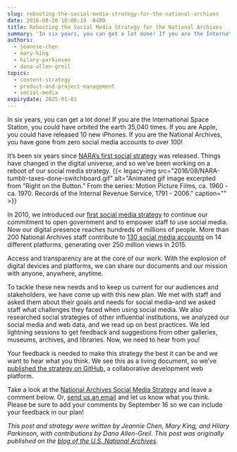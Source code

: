 ```yaml
---
slug: rebooting-the-social-media-strategy-for-the-national-archives
date: 2016-08-26 10:00:19 -0400
title: Rebooting the Social Media Strategy for the National Archives
summary: 'In six years, you can get a lot done! If you are the International Space Station, you could have orbited the earth 35,040 times. If you are Apple, you could have released 10 new iPhones. If you are the National Archives, you have gone from zero social media accounts to over 100! It’s been six'
authors:
  - jeannie-chen
  - mary-king
  - hilary-parkinson
  - dana-allen-greil
topics:
  - content-strategy
  - product-and-project-management
  - social-media
expirydate: 2025-01-01
---
```


In six years, you can get a lot done! If you are the International Space Station, you could have orbited the earth 35,040 times. If you are Apple, you could have released 10 new iPhones. If you are the National Archives, you have gone from zero social media accounts to over 100!

It’s been six years since [NARA’s first social strategy](http://archives.gov/social-media/strategies/) was released. Things have changed in the digital universe, and so we’ve been working on a reboot of our social media strategy. {{< legacy-img src="2016/08/NARA-tumblr-taxes-done-switchboard.gif" alt="Animated gif image excerpted from “Right on the Button.” From the series: Motion Picture Films, ca. 1960 - ca. 1970. Records of the Internal Revenue Service, 1791 - 2006." caption="" >}} 

In 2010, we introduced our [first social media strategy](http://www.archives.gov/social-media/strategies/) to continue our commitment to open government and to empower staff to use social media. Now our digital presence reaches hundreds of millions of people. More than 200 National Archives staff contribute to [130 social media accounts](http://www.archives.gov/social-media/) on 14 different platforms, generating over 250 million views in 2015.

Access and transparency are at the core of our work. With the explosion of digital devices and platforms, we can share our documents and our mission with anyone, anywhere, anytime.

To tackle these new needs and to keep us current for our audiences and stakeholders, we have come up with this new plan. We met with staff and asked them about their goals and needs for social media–and we asked staff what challenges they faced when using social media. We also researched social strategies of other influential institutions, we analyzed our social media and web data, and we read up on best practices. We led lightning sessions to get feedback and suggestions from other galleries, museums, archives, and libraries. Now, we need to hear from you!

Your feedback is needed to make this strategy the best it can be and we want to hear what you think. We see this as a living document, so we’ve [published the strategy on GitHub,](http://usnationalarchives.github.io/social-media-strategy/) a collaborative development web platform.

Take a look at the [National Archives Social Media Strategy](http://usnationalarchives.github.io/social-media-strategy/) and leave a comment below. Or, [send us an email](mailto:socialmedia@nara.gov) and let us know what you think. Please be sure to add your comments by September 16 so we can include your feedback in our plan!

_This post and strategy were written by Jeannie Chen, Mary King, and Hilary Parkinson, with contributions by Dana Allen-Greil._
_This post was originally published on the [blog of the U.S. National Archives](https://narations.blogs.archives.gov/)._